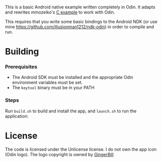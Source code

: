 This is a basic Android native example written completely in Odin. It adapts and rewrites mmozeiko's [C example](https://github.com/mmozeiko/android-native-example) to work with Odin.

This requires that you write some basic bindings to the Android NDK (or use mine https://github.com/illusionman1212/ndk-odin) in order to compile and run.

# Building

### Prerequisites
- The Android SDK must be installed and the appropriate Odin environment variables must be set.
- The `keytool` binary must be in your PATH

### Steps
Run `build.sh` to build and install the app, and `launch.sh` to run the application:

# License
The code is licensed under the Unlicense license. I do not own the app icon (Odin logo). The logo copyright is owned by [GingerBill](https://github.com/gingerbill)

